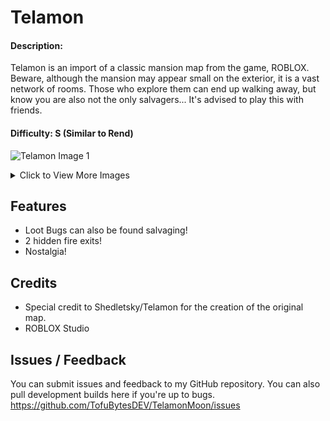 # Telamon

#### Description:
Telamon is an import of a classic mansion map from the game, ROBLOX. Beware, although the mansion may appear small on the exterior, it is a vast network of rooms. Those who explore them can end up walking away, but know you are also not the only salvagers... It's advised to play this with friends.

#### Difficulty: S (Similar to Rend)

![Telamon Image 1](https://i.imgur.com/6p6hQr6.jpg)

<details>
  <summary>Click to View More Images</summary>

  ![Telamon Image 2](https://i.imgur.com/WHvdkKL.jpg)

  ![Telamon Image 3](https://i.imgur.com/Ww0g8G8.jpg)

  ![Telamon Image 4](https://i.imgur.com/8CH6bIa.jpg)
</details>

## Features
- Loot Bugs can also be found salvaging!
- 2 hidden fire exits!
- Nostalgia!

## Credits
- Special credit to Shedletsky/Telamon for the creation of the original map.
- ROBLOX Studio

## Issues / Feedback
You can submit issues and feedback to my GitHub repository. You can also pull development builds here if you're up to bugs.
https://github.com/TofuBytesDEV/TelamonMoon/issues
